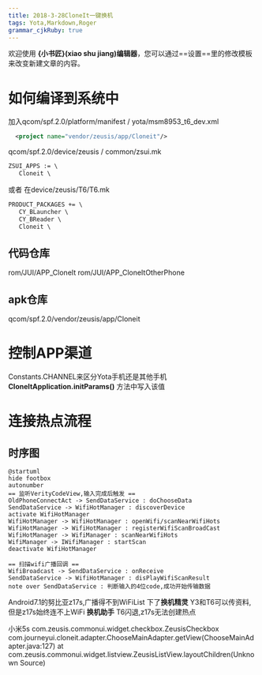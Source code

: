 ```yaml
---
title: 2018-3-28CloneIt一键换机
tags: Yota,Markdown,Roger
grammar_cjkRuby: true
---
```



欢迎使用 **{小书匠}(xiao shu jiang)编辑器**，您可以通过==设置==里的修改模板来改变新建文章的内容。

# 如何编译到系统中
加入qcom/spf.2.0/platform/manifest / yota/msm8953_t6_dev.xml
```xml
  <project name="vendor/zeusis/app/Cloneit"/>
  ```
 qcom/spf.2.0/device/zeusis / common/zsui.mk
 ```xml
 ZSUI_APPS := \
    Cloneit \
 ```
 或者 在device/zeusis/T6/T6.mk
 ```xml
 PRODUCT_PACKAGES += \
    CY_BLauncher \
    CY_BReader \
	Cloneit \
 ```
 ## 代码仓库
 rom/JUI/APP_CloneIt
rom/JUI/APP_CloneItOtherPhone
## apk仓库
qcom/spf.2.0/vendor/zeusis/app/Cloneit

# 控制APP渠道
Constants.CHANNEL来区分Yota手机还是其他手机
**CloneItApplication.initParams()** 方法中写入该值

# 连接热点流程
## 时序图
```plantuml!
@startuml
hide footbox
autonumber
== 监听VerityCodeView,输入完成后触发 ==
OldPhoneConnectAct -> SendDataService : doChooseData
SendDataService -> WifiHotManager : discoverDevice
activate WifiHotManager
WifiHotManager -> WifiHotManager : openWifi/scanNearWifiHots
WifiHotManager -> WifiHotManager : registerWifiScanBroadCast
WifiHotManager -> WifiManager : scanNearWifiHots
WifiManager -> IWifiManager : startScan
deactivate WifiHotManager

== 扫描wifi广播回调 ==
WifiBroadcast -> SendDataService : onReceive
SendDataService -> WifiHotManager : disPlayWifiScanResult
note over SendDataService : 判断输入的4位code,成功开始传输数据
```

Android7.1的努比亚z17s,广播得不到WiFiList
下了**换机精灵** Y3和T6可以传资料,但是z17s始终连不上WiFi
**换机助手** T6闪退,z17s无法创建热点

小米5s 
com.zeusis.commonui.widget.checkbox.ZeusisCheckbox
com.journeyui.cloneit.adapter.ChooseMainAdapter.getView(ChooseMainAdapter.java:127)
at com.zeusis.commonui.widget.listview.ZeusisListView.layoutChildren(Unknown Source)